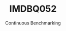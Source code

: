 ---
layout: default
title: IMDBQ052
subtitle: Continuous Benchmarking
selected: IMDB
expanded: Benchmarking
benchmark: /individual_results/IMDBQ052.html
---
